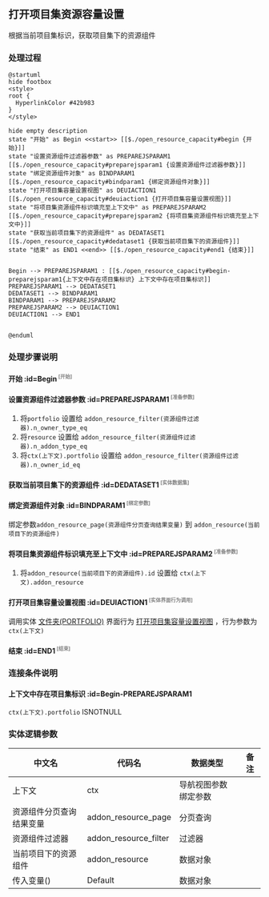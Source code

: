 ## 打开项目集资源容量设置 <!-- {docsify-ignore-all} -->

   根据当前项目集标识，获取项目集下的资源组件

### 处理过程

```plantuml
@startuml
hide footbox
<style>
root {
  HyperlinkColor #42b983
}
</style>

hide empty description
state "开始" as Begin <<start>> [[$./open_resource_capacity#begin {开始}]]
state "设置资源组件过滤器参数" as PREPAREJSPARAM1  [[$./open_resource_capacity#preparejsparam1 {设置资源组件过滤器参数}]]
state "绑定资源组件对象" as BINDPARAM1  [[$./open_resource_capacity#bindparam1 {绑定资源组件对象}]]
state "打开项目集容量设置视图" as DEUIACTION1  [[$./open_resource_capacity#deuiaction1 {打开项目集容量设置视图}]]
state "将项目集资源组件标识填充至上下文中" as PREPAREJSPARAM2  [[$./open_resource_capacity#preparejsparam2 {将项目集资源组件标识填充至上下文中}]]
state "获取当前项目集下的资源组件" as DEDATASET1  [[$./open_resource_capacity#dedataset1 {获取当前项目集下的资源组件}]]
state "结束" as END1 <<end>> [[$./open_resource_capacity#end1 {结束}]]


Begin --> PREPAREJSPARAM1 : [[$./open_resource_capacity#begin-preparejsparam1{上下文中存在项目集标识} 上下文中存在项目集标识]]
PREPAREJSPARAM1 --> DEDATASET1
DEDATASET1 --> BINDPARAM1
BINDPARAM1 --> PREPAREJSPARAM2
PREPAREJSPARAM2 --> DEUIACTION1
DEUIACTION1 --> END1


@enduml
```


### 处理步骤说明

#### 开始 :id=Begin<sup class="footnote-symbol"> <font color=gray size=1>[开始]</font></sup>




#### 设置资源组件过滤器参数 :id=PREPAREJSPARAM1<sup class="footnote-symbol"> <font color=gray size=1>[准备参数]</font></sup>



1. 将`portfolio` 设置给  `addon_resource_filter(资源组件过滤器).n_owner_type_eq`
2. 将`resource` 设置给  `addon_resource_filter(资源组件过滤器).n_addon_type_eq`
3. 将`ctx(上下文).portfolio` 设置给  `addon_resource_filter(资源组件过滤器).n_owner_id_eq`

#### 获取当前项目集下的资源组件 :id=DEDATASET1<sup class="footnote-symbol"> <font color=gray size=1>[实体数据集]</font></sup>




#### 绑定资源组件对象 :id=BINDPARAM1<sup class="footnote-symbol"> <font color=gray size=1>[绑定参数]</font></sup>



绑定参数`addon_resource_page(资源组件分页查询结果变量)` 到 `addon_resource(当前项目下的资源组件)`
#### 将项目集资源组件标识填充至上下文中 :id=PREPAREJSPARAM2<sup class="footnote-symbol"> <font color=gray size=1>[准备参数]</font></sup>



1. 将`addon_resource(当前项目下的资源组件).id` 设置给  `ctx(上下文).addon_resource`

#### 打开项目集容量设置视图 :id=DEUIACTION1<sup class="footnote-symbol"> <font color=gray size=1>[实体界面行为调用]</font></sup>



调用实体 [文件夹(PORTFOLIO)](module/Base/portfolio.md) 界面行为 [打开项目集容量设置视图](module/Base/portfolio#界面行为) ，行为参数为`ctx(上下文)`

#### 结束 :id=END1<sup class="footnote-symbol"> <font color=gray size=1>[结束]</font></sup>




### 连接条件说明
#### 上下文中存在项目集标识 :id=Begin-PREPAREJSPARAM1

```ctx(上下文).portfolio``` ISNOTNULL


### 实体逻辑参数

|    中文名   |    代码名    |  数据类型      |备注 |
| --------| --------| --------  | --------   |
|上下文|ctx|导航视图参数绑定参数||
|资源组件分页查询结果变量|addon_resource_page|分页查询||
|资源组件过滤器|addon_resource_filter|过滤器||
|当前项目下的资源组件|addon_resource|数据对象||
|传入变量(<i class="fa fa-check"/></i>)|Default|数据对象||
